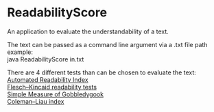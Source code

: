 # ReadabilityScore

An application to evaluate the understandability of a text. <br>

The text can be passed as a command line argument via a .txt file path <br>
example: <br>
java ReadabilityScore in.txt <br>

There are 4 different tests than can be chosen to evaluate the text: <br>
<a href="https://en.wikipedia.org/wiki/Automated_readability_index"> Automated Readability Index</a> <br>
<a href="https://en.wikipedia.org/wiki/Flesch%E2%80%93Kincaid_readability_tests"> Flesch–Kincaid readability tests </a> <br>
<a href="https://en.wikipedia.org/wiki/SMOG">Simple Measure of Gobbledygook</a> <br>
<a href="https://en.wikipedia.org/wiki/Coleman%E2%80%93Liau_index">Coleman–Liau index</a>
